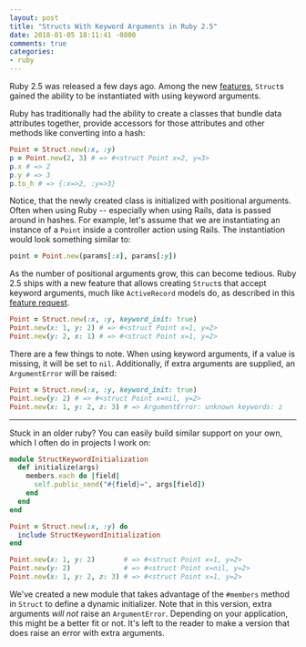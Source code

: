 ```yaml
---
layout: post
title: "Structs With Keyword Arguments in Ruby 2.5"
date: 2018-01-05 18:11:41 -0800
comments: true
categories:
- ruby
---
```


Ruby 2.5 was released a few days ago. Among the new [features][1], `Struct`s gained the ability to be instantiated with using keyword arguments.

Ruby has traditionally had the ability to create a classes that bundle data attributes together, provide accessors for those attributes and other methods like converting into a hash:

```ruby
Point = Struct.new(:x, :y)
p = Point.new(2, 3) # => #<struct Point x=2, y=3>
p.x # => 2
p.y # => 3
p.to_h # => {:x=>2, :y=>3}
```

Notice, that the newly created class is initialized with positional arguments. Often when using Ruby -- especially when using Rails, data is passed around in hashes. For example, let's assume that we are instantiating an instance of a `Point` inside a controller action using Rails. The instantiation would look something similar to:

``` ruby
point = Point.new(params[:x], params[:y])
```

As the number of positional arguments grow, this can become tedious. Ruby 2.5 ships with a new feature that allows creating `Struct`s that accept keyword arguments, much like `ActiveRecord` models do, as described in this [feature request][2].

```ruby
Point = Struct.new(:x, :y, keyword_init: true)
Point.new(x: 1, y: 2) # => #<struct Point x=1, y=2>
Point.new(y: 2, x: 1) # => #<struct Point x=1, y=2>
```

There are a few things to note. When using keyword arguments, if a value is missing, it will be set to `nil`. Additionally, if extra arguments are supplied, an `ArgumentError` will be raised:

``` ruby
Point = Struct.new(:x, :y, keyword_init: true)
Point.new(y: 2) # => #<struct Point x=nil, y=2>
Point.new(x: 1, y: 2, z: 3) # => ArgumentError: unknown keywords: z
```

---

Stuck in an older ruby? You can easily build similar support on your own, which I often do in projects I work on:

``` ruby
module StructKeywordInitialization
  def initialize(args)
    members.each do |field|
      self.public_send("#{field}=", args[field])
    end
  end
end

Point = Struct.new(:x, :y) do
  include StructKeywordInitialization
end

Point.new(x: 1, y: 2)       # => #<struct Point x=1, y=2>
Point.new(y: 2)             # => #<struct Point x=nil, y=2>
Point.new(x: 1, y: 2, z: 3) # => #<struct Point x=1, y=2>
```

We've created a new module that takes advantage of the `#members` method in `Struct` to define a dynamic initializer. Note that in this version, extra arguments *will not* raise an `ArgumentError`. Depending on your application, this might be a better fit or not. It's left to the reader to make a version that does raise an error with extra arguments.

[1]: https://www.ruby-lang.org/en/news/2017/12/25/ruby-2-5-0-released/
[2]: https://bugs.ruby-lang.org/issues/11925
